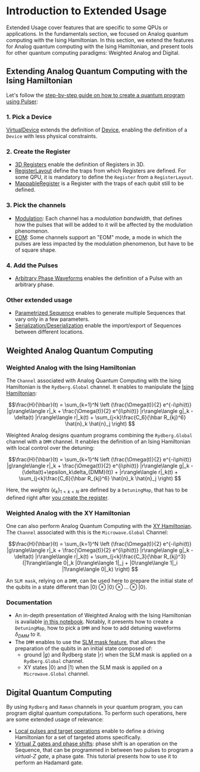 # Introduction to Extended Usage

Extended Usage cover features that are specific to some QPUs or applications. In the fundamentals section, we focused on Analog quantum computing with the Ising Hamiltonian. In this section, we extend the features for Analog quantum computing with the Ising Hamiltonian, and present tools for other quantum computing paradigms: Weighted Analog and Digital. 

## Extending Analog Quantum Computing with the Ising Hamiltonian

Let's follow the [step-by-step guide on how to create a quantum program using Pulser](./programming.md#writing-a-pulser-program):

### 1. Pick a Device

[VirtualDevice](./tutorials/virtual_devices.nblink) extends the definition of [Device](./hardware.ipynb), enabling the definition of a `Device` with less physical constraints.

### 2. Create the Register

- [3D Registers](./apidoc/_autosummary/pulser.Register3D) enable the definition of Registers in 3D.
- [RegisterLayout](./tutorials/reg_layouts.nblink) define the traps from which Registers are defined. For some QPU, it is mandatory to define the `Register` from a `RegisterLayout`. 
- [MappableRegister](./tutorials/reg_layouts.nblink) is a Register with the traps of each qubit still to be defined.

### 3. Pick the channels

- [Modulation](./tutorials/output_mod_eom.nblink): Each channel has a _modulation bandwidth_, that defines how the pulses that will be added to it will be affected by the modulation phenomenon.
- [EOM](./tutorials/output_mod_eom.nblink): Some channels support an "EOM" mode, a mode in which the pulses are less impacted by the modulation phenomenon, but have to be of square shape.

### 4. Add the Pulses

- [Arbitrary Phase Waveforms](./apidoc/_autosummary/pulser.Pulse) enables the definition of a Pulse with an arbitrary phase.

### Other extended usage

- [Parametrized Sequence](./tutorials/paramseqs.nblink) enables to generate multiple Sequences that vary only in a few parameters.
- [Serialization/Deserialization](./tutorials/serialization.nblink) enable the import/export of Sequences between different locations.

## Weighted Analog Quantum Computing

### Weighted Analog with the Ising Hamiltonian

The `Channel` associated with Analog Quantum Computing with the Ising Hamiltonian is the `Rydberg.Global` channel. It enables to manipulate the [Ising Hamiltonian](./programming.md#ising-hamiltonian):

$$\frac{H}{\hbar}(t) = \sum_{k=1}^N \left (\frac{\Omega(t)}{2} e^{-i\phi(t)} |g\rangle\langle r|_k + \frac{\Omega(t)}{2} e^{i\phi(t)} |r\rangle\langle g|_k - \delta(t) |r\rangle\langle r|_k(t) + \sum_{j<k}\frac{C_6}{\hbar R_{kj}^6} \hat{n}_k \hat{n}_j \right)
$$

Weighted Analog designs quantum programs combining the `Rydberg.Global` channel with a `DMM` channel. It enables the definition of an Ising Hamiltonian with local control over the detuning:

$$\frac{H}{\hbar}(t) = \sum_{k=1}^N \left (\frac{\Omega(t)}{2} e^{-i\phi(t)} |g\rangle\langle r|_k + \frac{\Omega(t)}{2} e^{i\phi(t)} |r\rangle\langle g|_k - (\delta(t)+\epsilon_k\delta_{DMM}(t)) + |r\rangle\langle r|_k(t) + \sum_{j<k}\frac{C_6}{\hbar R_{kj}^6} \hat{n}_k \hat{n}_j \right)
$$

Here, the _weights_ $\{\epsilon_k\}_{1\lt k\lt N}$ are defined by a `DetuningMap`, that has to be defined right after [you create the register](./programming.md#2-create-the-register).

### Weighted Analog with the XY Hamiltonian

One can also perform Analog Quantum Computing with the [XY Hamiltonian](./programming.md#xy-hamiltonian). The `Channel` associated with this is the `Microwave.Global` Channel:

$$\frac{H}{\hbar}(t) = \sum_{k=1}^N \left (\frac{\Omega(t)}{2} e^{-i\phi(t)} |g\rangle\langle r|_k + \frac{\Omega(t)}{2} e^{i\phi(t)} |r\rangle\langle g|_k - \delta(t) |r\rangle\langle r|_k(t) + \sum_{j<k}\frac{C_3}{\hbar R_{kj}^3} (|1\rangle\langle 0|_k |0\rangle\langle 1|_j + |0\rangle\langle 1|_i |1\rangle\langle 0|_k) \right)
$$

An `SLM mask`, relying on a `DMM`, can be used here to prepare the initial state of the qubits in a state different than $\left|0\right>\otimes \left|0\right> \otimes ... \otimes \left|0\right>$.

### Documentation

- An in-depth presentation of Weighted Analog with the Ising Hamiltonian is available [in this notebook](./tutorials/dmm.nblink). Notably, it presents how to create a `DetuningMap`, how to pick a `DMM` and how to add detuning waveforms $\delta_{DMM}$ to it. 
- The `DMM` enables to use the [SLM mask feature](./tutorials/slm_mask.nblink), that allows the preparation of the qubits in an initial state composed of:
    - ground $\left|g\right>$ and Rydberg state $\left|r\right>$ when the SLM mask is applied on a `Rydberg.Global` channel.
    - XY states $\left|0\right>$ and $\left|1\right>$ when the SLM mask is applied on a `Microwave.Global` channel.

## Digital Quantum Computing

By using `Rydberg` and `Raman` channels in your quantum program, you can program digital quantum computations. To perform such operations, here are some extended usage of relevance:
- [Local pulses and target operations](./tutorials/phase_shifts_vz_gates.nblink) enable to define a driving Hamiltonian for a set of targeted atoms specifically.
- [Virtual Z gates and phase shifts](./tutorials/phase_shifts_vz_gates.nblink): phase shift is an operation on the Sequence, that can be programmed in between two pulses to program a _virtual-Z gate_, a phase gate. This tutorial presents how to use it to perform an Hadamard gate.
